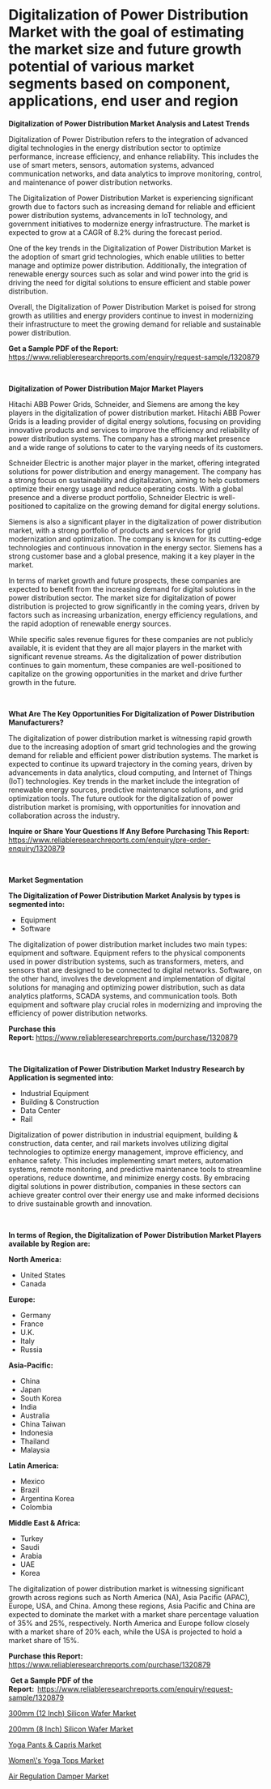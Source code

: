 <p><h1>Digitalization of Power Distribution Market with the goal of estimating the market size and future growth potential of various market segments based on component, applications, end user and region</h1></p><p><strong>Digitalization of Power Distribution Market Analysis and Latest Trends</strong></p>
<p><p>Digitalization of Power Distribution refers to the integration of advanced digital technologies in the energy distribution sector to optimize performance, increase efficiency, and enhance reliability. This includes the use of smart meters, sensors, automation systems, advanced communication networks, and data analytics to improve monitoring, control, and maintenance of power distribution networks.</p><p>The Digitalization of Power Distribution Market is experiencing significant growth due to factors such as increasing demand for reliable and efficient power distribution systems, advancements in IoT technology, and government initiatives to modernize energy infrastructure. The market is expected to grow at a CAGR of 8.2% during the forecast period.</p><p>One of the key trends in the Digitalization of Power Distribution Market is the adoption of smart grid technologies, which enable utilities to better manage and optimize power distribution. Additionally, the integration of renewable energy sources such as solar and wind power into the grid is driving the need for digital solutions to ensure efficient and stable power distribution.</p><p>Overall, the Digitalization of Power Distribution Market is poised for strong growth as utilities and energy providers continue to invest in modernizing their infrastructure to meet the growing demand for reliable and sustainable power distribution.</p></p>
<p><strong>Get a Sample PDF of the Report:&nbsp;</strong> <a href="https://www.reliableresearchreports.com/enquiry/request-sample/1320879">https://www.reliableresearchreports.com/enquiry/request-sample/1320879</a></p>
<p>&nbsp;</p>
<p><strong>Digitalization of Power Distribution Major Market Players</strong></p>
<p><p>Hitachi ABB Power Grids, Schneider, and Siemens are among the key players in the digitalization of power distribution market. Hitachi ABB Power Grids is a leading provider of digital energy solutions, focusing on providing innovative products and services to improve the efficiency and reliability of power distribution systems. The company has a strong market presence and a wide range of solutions to cater to the varying needs of its customers.</p><p>Schneider Electric is another major player in the market, offering integrated solutions for power distribution and energy management. The company has a strong focus on sustainability and digitalization, aiming to help customers optimize their energy usage and reduce operating costs. With a global presence and a diverse product portfolio, Schneider Electric is well-positioned to capitalize on the growing demand for digital energy solutions.</p><p>Siemens is also a significant player in the digitalization of power distribution market, with a strong portfolio of products and services for grid modernization and optimization. The company is known for its cutting-edge technologies and continuous innovation in the energy sector. Siemens has a strong customer base and a global presence, making it a key player in the market.</p><p>In terms of market growth and future prospects, these companies are expected to benefit from the increasing demand for digital solutions in the power distribution sector. The market size for digitalization of power distribution is projected to grow significantly in the coming years, driven by factors such as increasing urbanization, energy efficiency regulations, and the rapid adoption of renewable energy sources.</p><p>While specific sales revenue figures for these companies are not publicly available, it is evident that they are all major players in the market with significant revenue streams. As the digitalization of power distribution continues to gain momentum, these companies are well-positioned to capitalize on the growing opportunities in the market and drive further growth in the future.</p></p>
<p>&nbsp;</p>
<p><strong>What Are The Key Opportunities For Digitalization of Power Distribution Manufacturers?</strong></p>
<p><p>The digitalization of power distribution market is witnessing rapid growth due to the increasing adoption of smart grid technologies and the growing demand for reliable and efficient power distribution systems. The market is expected to continue its upward trajectory in the coming years, driven by advancements in data analytics, cloud computing, and Internet of Things (IoT) technologies. Key trends in the market include the integration of renewable energy sources, predictive maintenance solutions, and grid optimization tools. The future outlook for the digitalization of power distribution market is promising, with opportunities for innovation and collaboration across the industry.</p></p>
<p><strong>Inquire or Share Your Questions If Any Before Purchasing This Report:</strong> <a href="https://www.reliableresearchreports.com/enquiry/pre-order-enquiry/1320879">https://www.reliableresearchreports.com/enquiry/pre-order-enquiry/1320879</a></p>
<p>&nbsp;</p>
<p><strong>Market Segmentation</strong></p>
<p><strong>The Digitalization of Power Distribution Market Analysis by types is segmented into:</strong></p>
<p><ul><li>Equipment</li><li>Software</li></ul></p>
<p><p>The digitalization of power distribution market includes two main types: equipment and software. Equipment refers to the physical components used in power distribution systems, such as transformers, meters, and sensors that are designed to be connected to digital networks. Software, on the other hand, involves the development and implementation of digital solutions for managing and optimizing power distribution, such as data analytics platforms, SCADA systems, and communication tools. Both equipment and software play crucial roles in modernizing and improving the efficiency of power distribution networks.</p></p>
<p><strong>Purchase this Report:&nbsp;</strong><a href="https://www.reliableresearchreports.com/purchase/1320879">https://www.reliableresearchreports.com/purchase/1320879</a></p>
<p>&nbsp;</p>
<p><strong>The Digitalization of Power Distribution Market Industry Research by Application is segmented into:</strong></p>
<p><ul><li>Industrial Equipment</li><li>Building & Construction</li><li>Data Center</li><li>Rail</li></ul></p>
<p><p>Digitalization of power distribution in industrial equipment, building & construction, data center, and rail markets involves utilizing digital technologies to optimize energy management, improve efficiency, and enhance safety. This includes implementing smart meters, automation systems, remote monitoring, and predictive maintenance tools to streamline operations, reduce downtime, and minimize energy costs. By embracing digital solutions in power distribution, companies in these sectors can achieve greater control over their energy use and make informed decisions to drive sustainable growth and innovation.</p></p>
<p>&nbsp;</p>
<p><strong>In terms of Region, the Digitalization of Power Distribution Market Players available by Region are:</strong></p>
<p>
    <p> <strong> North America: </strong>
        <ul>
            <li>United States</li>
            <li>Canada</li>
        </ul>
        </p> 
    <p> <strong> Europe: </strong>
        <ul>
            <li>Germany</li>
            <li>France</li>
            <li>U.K.</li>
            <li>Italy</li>
            <li>Russia</li>
        </ul>
        </p> 
    <p> <strong> Asia-Pacific: </strong>
        <ul>
            <li>China</li>
            <li>Japan</li>
            <li>South Korea</li>
            <li>India</li>
            <li>Australia</li>
            <li>China Taiwan</li>
            <li>Indonesia</li>
            <li>Thailand</li>
            <li>Malaysia</li>
        </ul>
        </p> 
    <p> <strong> Latin America: </strong>
        <ul>
            <li>Mexico</li>
            <li>Brazil</li>
            <li>Argentina Korea</li>
            <li>Colombia</li>
        </ul>
        </p> 
    <p> <strong> Middle East & Africa: </strong>
        <ul>
            <li>Turkey</li>
            <li>Saudi</li>
            <li>Arabia</li>
            <li>UAE</li>
            <li>Korea</li>
        </ul>
    </p>
    </p>
<p><p>The digitalization of power distribution market is witnessing significant growth across regions such as North America (NA), Asia Pacific (APAC), Europe, USA, and China. Among these regions, Asia Pacific and China are expected to dominate the market with a market share percentage valuation of 35% and 25%, respectively. North America and Europe follow closely with a market share of 20% each, while the USA is projected to hold a market share of 15%.</p></p>
<p><strong>Purchase this Report: </strong><a href="https://www.reliableresearchreports.com/purchase/1320879">https://www.reliableresearchreports.com/purchase/1320879</a></p>
<p>&nbsp;<strong>Get a Sample PDF of the Report:&nbsp;&nbsp;</strong><a href="https://www.reliableresearchreports.com/enquiry/request-sample/1320879">https://www.reliableresearchreports.com/enquiry/request-sample/1320879</a></p>
<p><strong></strong></p>
<p><p><a href="https://view.publitas.com/reportprime-1/300mm-12-inch-silicon-wafer-market-research-report-provides-thorough-industry-overview-which-offers-an-in-depth-analysis-of-product-trends-and-new-market-divisions/">300mm (12 Inch) Silicon Wafer Market</a></p><p><a href="https://view.publitas.com/reportprime-1/200mm-8-inch-silicon-wafer-market-size-reflecting-a-forecast-till-2031-market-by-type-by-application-and-by-geography/">200mm (8 Inch) Silicon Wafer Market</a></p><p><a href="https://florentine-yuzu-f42.notion.site/Yoga-Pants-Capris-Market-A-Comprehensive-Report-of-its-Market-Share-Growth-Trends-2024-2031-c11437b7c1634e97a1d0c79e4a964e29">Yoga Pants & Capris Market</a></p><p><a href="https://changeable-paste-463.notion.site/Women-s-Yoga-Tops-Market-Offer-Valuable-Insights-into-Market-Size-Market-Share-Market-Trends-and-d2bc946ef90f4c77bdbc5e6439259b87">Women\'s Yoga Tops Market</a></p><p><a href="https://five-trouble-98a.notion.site/Air-Regulation-Damper-Market-Share-Market-New-Trends-Analysis-Report-By-Type-By-Application-By-E-58127e1556e14f909d261b26cdbf2eff">Air Regulation Damper Market</a></p></p>